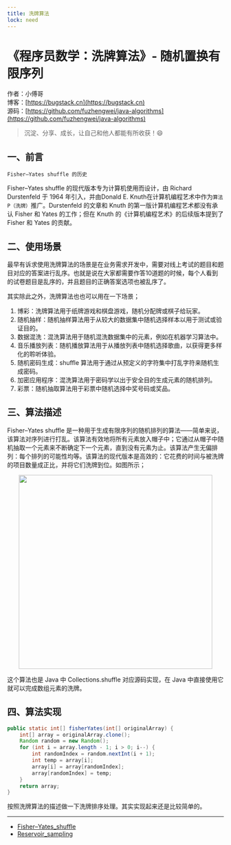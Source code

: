 ```yaml
---
title: 洗牌算法
lock: need
---
```


# 《程序员数学：洗牌算法》- 随机置换有限序列

作者：小傅哥
<br/>博客：[https://bugstack.cn](https://bugstack.cn)
<br/>源码：[https://github.com/fuzhengwei/java-algorithms](https://github.com/fuzhengwei/java-algorithms)

> 沉淀、分享、成长，让自己和他人都能有所收获！😄

## 一、前言

`Fisher–Yates shuffle 的历史`

Fisher–Yates shuffle 的现代版本专为计算机使用而设计，由 Richard Durstenfeld 于 1964 年引入，并由Donald E. Knuth在计算机编程艺术中作为`算法 P（洗牌）`推广。Durstenfeld 的文章和 Knuth 的第一版计算机编程艺术都没有承认 Fisher 和 Yates 的工作；但在 Knuth 的《计算机编程艺术》的后续版本提到了 Fisher 和 Yates 的贡献。

## 二、使用场景

最早有诉求使用洗牌算法的场景是在业务需求开发中，需要对线上考试的题目和题目对应的答案进行乱序。也就是说在大家都需要作答10道题的时候，每个人看到的试卷题目是乱序的，并且题目的正确答案选项也被乱序了。

其实除此之外，洗牌算法也也可以用在一下场景；

1. 博彩：洗牌算法用于纸牌游戏和棋盘游戏，随机分配牌或棋子给玩家。
2. 随机抽样：随机抽样算法用于从较大的数据集中随机选择样本以用于测试或验证目的。
3. 数据混洗：混洗算法用于随机混洗数据集中的元素，例如在机器学习算法中。
4. 音乐播放列表：随机播放算法用于从播放列表中随机选择歌曲，以获得更多样化的聆听体验。
5. 随机密码生成：shuffle 算法用于通过从预定义的字符集中打乱字符来随机生成密码。
6. 加密应用程序：混洗算法用于密码学以出于安全目的生成元素的随机排列。
7. 彩票：随机抽取算法用于彩票中随机选择中奖号码或奖品。

## 三、算法描述

Fisher–Yates shuffle 是一种用于生成有限序列的随机排列的算法——简单来说，该算法对序列进行打乱。该算法有效地将所有元素放入帽子中；它通过从帽子中随机抽取一个元素来不断确定下一个元素，直到没有元素为止。该算法产生无偏排列：每个排列的可能性均等。该算法的现代版本是高效的：它花费的时间与被洗牌的项目数量成正比，并将它们洗牌到位。如图所示；

<div align="center">
    <img src="https://bugstack.cn/images/article/algorithm/logic/fisher-yates-01.png?raw=true" width="450px">
</div>

这个算法也是 Java 中 Collections.shuffle 对应源码实现，在 Java 中直接使用它就可以完成数组元素的洗牌。

## 四、算法实现

```java
public static int[] fisherYates(int[] originalArray) {
    int[] array = originalArray.clone();
    Random random = new Random();
    for (int i = array.length - 1; i > 0; i--) {
        int randomIndex = random.nextInt(i + 1);
        int temp = array[i];
        array[i] = array[randomIndex];
        array[randomIndex] = temp;
    }
    return array;
}
```

按照洗牌算法的描述做一下洗牌排序处理。其实实现起来还是比较简单的。

---

- [Fisher–Yates_shuffle](https://en.wikipedia.org/wiki/Fisher%E2%80%93Yates_shuffle)
- [Reservoir_sampling](https://en.wikipedia.org/wiki/Reservoir_sampling)

